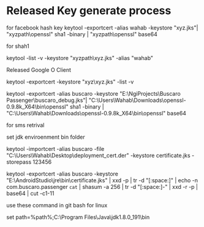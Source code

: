 
# Released Key generate process

 for facebook hash key
keytool -exportcert -alias wahab -keystore "xyz.jks"| "xyzpath\openssl" sha1 -binary | "xyzpath\openssl" base64



 for shah1

keytool -list -v -keystore "xyzpath\xyz.jks" -alias "wahab"

Released Google O Client

keytool -exportcert -keystore "xyz\xyz.jks" -list -v


 keytool -exportcert -alias buscaro -keystore "E:\NgiProjects\Buscaro Passenger\buscaro_debug.jks"| "C:\Users\Wahab\Downloads\openssl-0.9.8k_X64\bin\openssl" sha1 -binary | "C:\Users\Wahab\Downloads\openssl-0.9.8k_X64\bin\openssl" base64

for sms retrival 

set jdk enviroenment bin folder 

keytool -importcert -alias buscaro -file "C:\Users\Wahab\Desktop\deployment_cert.der" -keystore certificate.jks -storepass 123456


keytool -exportcert -alias buscaro -keystore "E:\AndroidStudio\jre\bin\certificate.jks" | xxd -p | tr -d "[:space:]" | echo -n com.buscaro.passenger `cat` | shasum -a 256 | tr -d "[:space:]-" | xxd -r -p | base64 | cut -c1-11

use these command in git bash for linux

set path=%path%;C:\Program Files\Java\jdk1.8.0_191\bin
